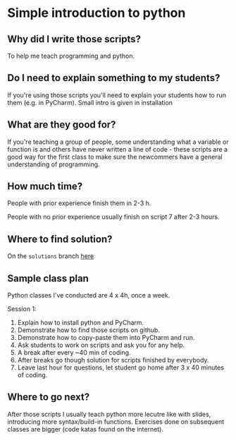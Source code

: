 # Simple introduction to python

## Why did I write those scripts?
To help me teach programming and python.

## Do I need to explain something to my students?
If you're using those scripts you'll need to explain your students how to run them (e.g. in PyCharm).
Small intro is given in installation

## What are they good for?
If you're teaching a group of people, some understanding what a variable or function is and others have never written a line of code - these scripts are a good way for the first class to make sure the newcommers have a general understanding of programming.

## How much time?
People with prior experience finish them in 2-3 h.

People with no prior experience usually finish on script 7 after 2-3 hours.

## Where to find solution?
On the `solutions` branch [here](https://github.com/inwenis/learn_python/tree/solutions)

## Sample class plan
Python classes I've conducted are 4 x 4h, once a week.

Session 1:
1. Explain how to install python and PyCharm.
1. Demonstrate how to find those scripts on github.
1. Demonstrate how to copy-paste them into PyCharm and run.
1. Ask students to work on scripts and ask you for any help.
1. A break after every ~40 min of coding.
1. After breaks go though solution for scripts finished by everybody.
1. Leave last hour for questions, let student go home after 3 x 40 minutes of coding.

## Where to go next?
After those scripts I usually teach python more lecutre like with slides, introducing more syntax/build-in functions.
Exercises done on subsequent classes are bigger (code katas found on the internet).
